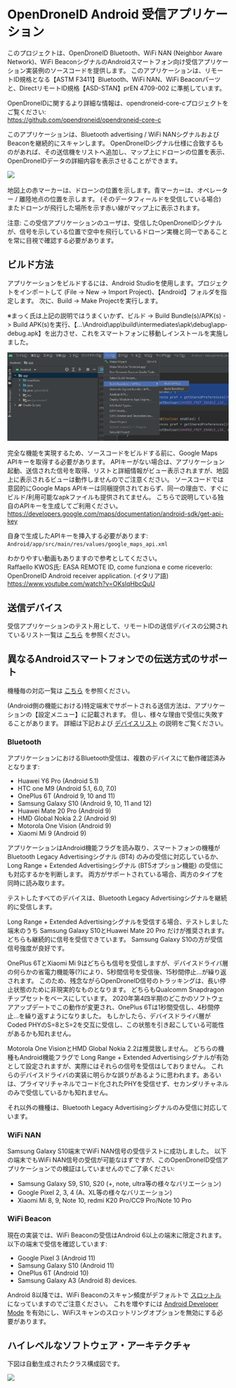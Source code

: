 # OpenDroneID Android 受信アプリケーション

このプロジェクトは、OpenDroneID Bluetooth、WiFi NAN (Neighbor Aware Network)、WiFi BeaconシグナルのAndroidスマートフォン向け受信アプリケーション実装例のソースコードを提供します。
このアプリケーションは、リモートID規格となる【ASTM F3411】Bluetooth、WiFi NAN、WiFi Beaconパーツと、DirectリモートID規格【ASD-STAN】prEN 4709-002 に準拠しています。

OpenDroneIDに関するより詳細な情報は、opendroneid-core-cプロジェクトをご覧ください:  
https://github.com/opendroneid/opendroneid-core-c  

このアプリケーションは、Bluetooth advertising / WiFi NANシグナルおよびBeaconを継続的にスキャンします。
OpenDroneIDシグナル仕様に合致するものがあれば、その送信機をリストへ追加し、マップ上にドローンの位置を表示、OpenDroneIDデータの詳細内容を表示させることができます。


![](Screenshot.jpg)

地図上の赤マーカーは、ドローンの位置を示します。青マーカーは、オペレーター / 離陸地点の位置を示します。
(そのデータフィールドを受信している場合) またドローンが飛行した場所を示す赤い線がマップ上に表示されます。


注意: この受信アプリケーションのユーザは、受信したOpenDroneIDシグナルが、信号を示している位置で空中を飛行しているドローン実機と同一であることを常に目視で確認する必要があります。


## ビルド方法

アプリケーションをビルドするには、Android Studioを使用します。プロジェクトをインポートして (File -> New -> Import Project)、【Android】フォルダを指定します。
次に、Build -> Make Projectを実行します。  

※まっく氏は上記の説明ではうまくいかず、ビルド -> Build Bundle(s)/APK(s) -> Build APK(s)を実行、【...\Android\app\build\intermediates\apk\debug\app-debug.apk】を出力させ、これをスマートフォンに移動しインストールを実施しました。

![](images/build01.jpg)

完全な機能を実現するため、ソースコードをビルドする前に、Google Maps APIキーを取得する必要があります。
APIキーがない場合は、アプリケーション起動、送信された信号を取得、リストと詳細情報がビュー表示されますが、地図上に表示されるビューは動作しませんのでご注意ください。
ソースコードでは意図的にGoogle Maps APIキーは同梱提供されておらず、同一の理由で、すぐにビルド/利用可能なapkファイルも提供されてません。
こちらで説明している独自のAPIキーを生成してご利用ください。
https://developers.google.com/maps/documentation/android-sdk/get-api-key

自身で生成したAPIキーを挿入する必要があります:
`Android/app/src/main/res/values/google_maps_api.xml`


わかりやすい動画もありますので参考としてください。  
Raffaello KWOS氏: EASA REMOTE ID, come funziona e come riceverlo: OpenDroneID Android receiver application. (イタリア語)  
https://www.youtube.com/watch?v=OKslqHbcQuU


## 送信デバイス

受信アプリケーションのテスト用として、リモートIDの送信デバイスの公開されているリスト一覧は [こちら](transmitter-devices.md) を参照ください。

## 異なるAndroidスマートフォンでの伝送方式のサポート

機種毎の対応一覧は [こちら](supported-smartphones.md) を参照ください。

(Android側の機能における)特定端末でサポートされる送信方法は、アプリケーションの【設定メニュー】に記載されます。
但し、様々な理由で受信に失敗することがあります。
詳細は下記および [デバイスリスト](supported-smartphones.md) の説明をご覧ください。


### Bluetooth

アプリケーションにおけるBluetooth受信は、複数のデバイスにて動作確認済みとなります:
- Huawei Y6 Pro (Android 5.1)
- HTC one M9 (Android 5.1, 6.0, 7.0)
- OnePlus 6T (Android 9, 10 and 11)
- Samsung Galaxy S10 (Android 9, 10, 11 and 12)
- Huawei Mate 20 Pro (Android 9)
- HMD Global Nokia 2.2 (Android 9)
- Motorola One Vision (Android 9)
- Xiaomi Mi 9 (Android 9)

アプリケーションはAndroid機能フラグを読み取り、スマートフォンの機種がBluetooth Legacy Advertisingシグナル (BT4) のみの受信に対応しているか、Long Range + Extended Advertisingシグナル (BT5オプション機能) の受信にも対応するかを判断します。
両方がサポートされている場合、両方のタイプを同時に読み取ります。

テストしたすべてのデバイスは、Bluetooth Legacy Advertisingシグナルを継続的に受信します。

Long Range + Extended Advertisingシグナルを受信する場合、テストしました端末のうち Samsung Galaxy S10とHuawei Mate 20 Pro だけが推奨されます。
どちらも継続的に信号を受信できています。
Samsung Galaxy S10の方が受信信号強度が良好です。

OnePlus 6TとXiaomi Mi 9はどちらも信号を受信しますが、デバイスドライバ層の何らかの省電力機能等(?)により、5秒間信号を受信後、15秒間停止…が繰り返されます。
このため、残念ながらOpenDroneID信号のトラッキングは、長い停止状態のために非現実的なものとなります。
どちらもQualcomm Snapdragonチップセットをベースにしています。
2020年第4四半期のどこかのソフトウェアアップデートでこの動作が変更され、OnePlus 6Tは1秒間受信し、4秒間停止…を繰り返すようになりました。
もしかしたら、デバイスドライバ層がCoded PHYのS=8とS=2を交互に受信し、この状態を引き起こしている可能性があるかも知れません。

Motorola One VisionとHMD Global Nokia 2.2は推奨致しません。
どちらの機種もAndroid機能フラグで Long Range + Extended Advertisingシグナルが有効として設定されますが、実際にはそれらの信号を受信はしておりません。
これらのデバイスドライバの実装に明らかな誤りがあるように思われます。あるいは、プライマリチャネルでコード化されたPHYを受信せず、セカンダリチャネルのみで受信しているかも知れません。

それ以外の機種は、Bluetooth Legacy Advertisingシグナルのみ受信に対応しています。


### WiFi NAN

Samsung Galaxy S10端末でWiFi NAN信号の受信テストに成功しました。
以下の端末でもWiFi NAN信号の受信が可能なはずですが、このOpenDroneID受信アプリケーションでの検証はしていませんのでご了承ください:
- Samsung Galaxy S9, S10, S20 (+, note, ultra等の様々なバリエーション)
- Google Pixel 2, 3, 4 (A、XL等の様々なバリエーション)
- Xiaomi Mi 8, 9, Note 10, redmi K20 Pro/CC9 Pro/Note 10 Pro

### WiFi Beacon

現在の実装では、WiFi Beaconの受信はAndroid 6以上の端末に限定されます。
以下の端末で受信を確認しています:
- Google Pixel 3 (Android 11)
- Samsung Galaxy S10 (Android 11)
- OnePlus 6T (Android 10)
- Samsung Galaxy A3 (Android 8) devices.

Android 8以降では、WiFi Beaconのスキャン頻度がデフォルトで [スロットル](https://developer.android.com/guide/topics/connectivity/wifi-scan#wifi-scan-throttling) になっていますのでご注意ください。
これを増やすには [Android Developer Mode](https://developer.android.com/studio/debug/dev-options) を有効にし、WiFiスキャンのスロットリングオプションを無効にする必要があります。


## ハイレベルなソフトウェア・アーキテクチャ

下図は自動生成されたクラス構成図です。


![](OpenDroneID.png)
